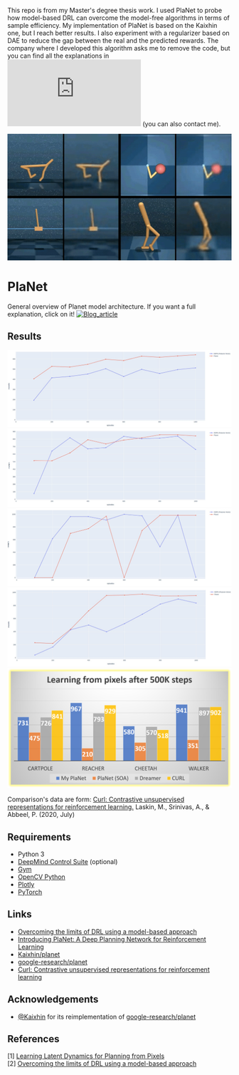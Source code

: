 This repo is from my Master's degree thesis work.
I used PlaNet to probe how model-based DRL can overcome the model-free algorithms in terms of sample efficiency.
My implementation of PlaNet is based on the Kaixhin one, but I reach better results. I also experiment with a regularizer based on DAE to reduce the gap between the real and the predicted rewards. 
The company where I developed this algorithm asks me to remove the code, but you can find all the explanations in ![my blog article](https://drlux.github.io/planpix.html)  (you can also contact me).

![Full trained agent](https://raw.githubusercontent.com/DrLux/Planpix/master/images/agent_in_action.gif?token=ADY2SMJQXOZK3BJN3EGTLDK7YJX66)

PlaNet
======
General overview of Planet model architecture. If you want a full explanation, click on it!
[![Blog_article](https://drlux.github.io/masterDegree/Diapositiva16.JPG)](https://drlux.github.io/planpix.html)


Results
------------
![ceetah_planet_vs_ddpg](https://raw.githubusercontent.com/DrLux/Planpix/master/images/ceetah_planet_vs_ddpg.jpg?token=ADY2SMLWUAPFPPU4JNXKQS27YJYGS)
![cartpole_planet_vs_ddpg](https://raw.githubusercontent.com/DrLux/Planpix/master/images/cartpole_planet_vs_ddpg.jpg?token=ADY2SMPTHHRUXMDSSM6UBR27YJYCQ)
![reacher_planet_vs_ddpg](https://raw.githubusercontent.com/DrLux/Planpix/master/images/reacher_planet_vs_ddpg.jpg?token=ADY2SMM4XWCNZGRRW3JZWJC7YJYHU)
![walker_planet_vs_ddpg](https://raw.githubusercontent.com/DrLux/Planpix/master/images/walker_planet_vs_ddpg.jpg?token=ADY2SMNTFGC7XWTOZY7XZTK7YJYJ2)
![my_planet_vs_soa](https://raw.githubusercontent.com/DrLux/Planpix/master/images/soa.png?token=ADY2SMLIPNL4M2F66FJAWAC7YJYLQ)

Comparison's data are form:
[Curl: Contrastive unsupervised representations for reinforcement learning.](https://proceedings.icml.cc/static/paper_files/icml/2020/5951-Paper.pdf) Laskin, M., Srinivas, A., & Abbeel, P. (2020, July)


Requirements
------------

- Python 3
- [DeepMind Control Suite](https://github.com/deepmind/dm_control) (optional)
- [Gym](https://gym.openai.com/)
- [OpenCV Python](https://pypi.python.org/pypi/opencv-python)
- [Plotly](https://plot.ly/)
- [PyTorch](http://pytorch.org/)


Links
-----

- [Overcoming the limits of DRL using a model-based approach](https://drlux.github.io/planpix.html)
- [Introducing PlaNet: A Deep Planning Network for Reinforcement Learning](https://ai.googleblog.com/2019/02/introducing-planet-deep-planning.html)
- [Kaixhin/planet](https://github.com/Kaixhin/PlaNet)
- [google-research/planet](https://github.com/google-research/planet)
- [Curl: Contrastive unsupervised representations for reinforcement learning](https://proceedings.icml.cc/static/paper_files/icml/2020/5951-Paper.pdf)


Acknowledgements
----------------

- [@Kaixhin](https://github.com/Kaixhin/PlaNet) for its reimplementation of [google-research/planet](https://github.com/google-research/planet) 

References
----------

[1] [Learning Latent Dynamics for Planning from Pixels](https://arxiv.org/abs/1811.04551)  
[2] [Overcoming the limits of DRL using a model-based approach](https://drlux.github.io/planpix.html)


